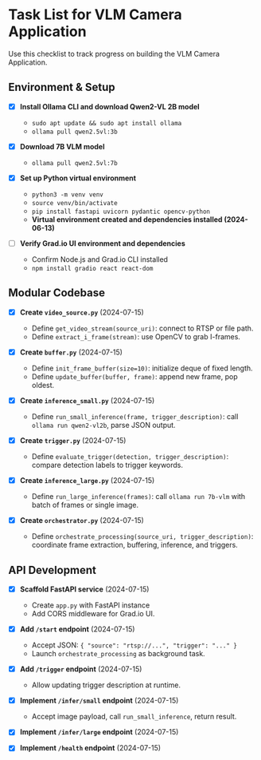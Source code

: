 # Task List for VLM Camera Application

Use this checklist to track progress on building the VLM Camera Application.

## Environment & Setup

* [x] **Install Ollama CLI and download Qwen2-VL 2B model**

  * `sudo apt update && sudo apt install ollama`
  * `ollama pull qwen2.5vl:3b`
* [x] **Download 7B VLM model**

  * `ollama pull qwen2.5vl:7b`
* [x] **Set up Python virtual environment**

  * `python3 -m venv venv`
  * `source venv/bin/activate`
  * `pip install fastapi uvicorn pydantic opencv-python`
  * **Virtual environment created and dependencies installed (2024-06-13)**
* [ ] **Verify Grad.io UI environment and dependencies**

  * Confirm Node.js and Grad.io CLI installed
  * `npm install gradio react react-dom`

## Modular Codebase

* [x] **Create `video_source.py`** (2024-07-15)

  * Define `get_video_stream(source_uri)`: connect to RTSP or file path.
  * Define `extract_i_frame(stream)`: use OpenCV to grab I-frames.
* [x] **Create `buffer.py`** (2024-07-15)

  * Define `init_frame_buffer(size=10)`: initialize deque of fixed length.
  * Define `update_buffer(buffer, frame)`: append new frame, pop oldest.
* [x] **Create `inference_small.py`** (2024-07-15)

  * Define `run_small_inference(frame, trigger_description)`: call `ollama run qwen2-vl2b`, parse JSON output.
* [x] **Create `trigger.py`** (2024-07-15)

  * Define `evaluate_trigger(detection, trigger_description)`: compare detection labels to trigger keywords.
* [x] **Create `inference_large.py`** (2024-07-15)

  * Define `run_large_inference(frames)`: call `ollama run 7b-vlm` with batch of frames or single image.
* [x] **Create `orchestrator.py`** (2024-07-15)

  * Define `orchestrate_processing(source_uri, trigger_description)`: coordinate frame extraction, buffering, inference, and triggers.

## API Development

* [x] **Scaffold FastAPI service** (2024-07-15)

  * Create `app.py` with FastAPI instance
  * Add CORS middleware for Grad.io UI.
* [x] **Add `/start` endpoint** (2024-07-15)

  * Accept JSON: `{ "source": "rtsp://...", "trigger": "..." }`
  * Launch `orchestrate_processing` as background task.
* [x] **Add `/trigger` endpoint** (2024-07-15)

  * Allow updating trigger description at runtime.
* [x] **Implement `/infer/small` endpoint** (2024-07-15)

  * Accept image payload, call `run_small_inference`, return result.
* [x] **Implement `/infer/large` endpoint** (2024-07-15)
* [x] **Implement `/health` endpoint** (2024-07-15)